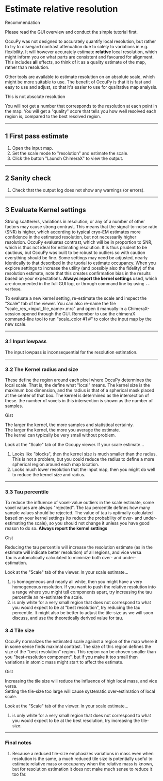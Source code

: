 # Estimate relative resolution


<div class="admonition hint">
<p class="admonition-title">Recommendation</p>
<p>
Please read the GUI overview and conduct the simple tutorial first.
</p>
</div>

OccuPy was not designed to accurately quantify local resolution, but rather to try to disregard contrast attenuation 
due to solely to variations in e.g. flexibility. It will however accurately estimate **relative** local resolution, 
which might inform you on what parts are consistent and favoured for alignment. This includes **all** effects, so 
think of it as a quality estimate of the map, rather than resolution. 

Other tools are available to estimate resolution on an absolute scale, which might be more suitable to use. The 
benefit of OccuPy is that it is fast and easy to use and adjust, so that it's easier to use for qualitative map 
analysis. 

<div class="admonition attention">
<p class="admonition-title">This is not absolute resolution</p>
<p>
You will not get a number that corresponds to the resolution at each point in the map. You will get a "quality" 
score that tells you how well resolved each region is, compared to the best resolved region.
</p>
</div>

---

## 1 First pass estimate
1. Open the input map. 
2. Set the scale mode to "resolution" and estimate the scale. 
3. Click the button "Launch ChimeraX" to view the output. 

---

## 2 Sanity check
1. Check that the output log does not show any warnings (or errors).

---

## 3 Evaluate Kernel settings
Strong scatterers, variations in resolution, or any of a number of other factors may cause strong contrast. This 
means that the signal-to-noise ratio (SNR) is higher, which according to typical cryo-EM estimates more confidence in 
the estimated resolution, but not necessarily higher resolution. OccuPy evaluates contrast, which will be in 
proportion to SNR, which is thus not ideal for estimating resolution. It is thus prudent to be cautious, but OccuPy was 
built to be robust to outliers so with caution everything should be fine. Some settings may need be adjusted, nearly 
identically to that described in the tuorial to estimate occupancy. When you explore settings to increase the 
utility (and possibly also the fidelity) of the resolution estimate, note that this creates confirmation bias in 
the results based on your expectations. **Always report the kernel settings** used, which are documented in the full 
GUI log, or through command line by using `--verbose`. 

To evaluate a new kernel setting, re-estimate the scale and inspect the "Scale" tab of the viewer. You can also 
re-name the file "scale_res_<input_file_name\>.mrc" and open it manually in a ChimeraX-session opened through the GUI.
Remember to use the chimeraX command-line tool to run "scale_color #1 #<new scale map>" to color the input map by 
the new scale.

---

### 3.1 Input lowpass 
The input lowpass is inconsequential for the resolution estimation. 

---

### 3.2 The Kernel radius and size
These define the region around each pixel where OccuPy determines the local scale. That is, the define what "local" 
means. The kernel size is the maximum box dimension, and the radius is that of a spherical mask placed at the center 
of that box. The kernel is determined as the intersection of these. the number of voxels in this intersection is 
shown as the number of samples. 

<div class="admonition tip">
<p class="admonition-title">Gist</p>
<p>
The larger the kernel, the more samples and statistical certainty. <br>
The larger the kernel, the more you average the estimate. <br>
The kernel can typically be very small without problem.
</p>
</div>

Look at the "Scale" tab of the Occupy viewer. If your scale estimate...

1. Looks like "blocks", then the kernel size is much smaller than the radius. This is not a problem, but you could 
   reduce the radius to define a more spherical region around each map location. 
2. Looks much lower resolution that the input map, then you might do well to reduce the kernel size and radius. 

---

### 3.3 Tau percentile
To reduce the influence of voxel-value outliers in the scale estimate, some voxel values are always "rejected". The tau 
percentile defines how many sample values should be rejected. The value of tau is optimally calculated based on your 
kernel settings (to reduce the probability of over- and under-estimating the scale), so you should not change it 
unless you have good reason to do so. **Always report the kernel settings**

<div class="admonition tip">
<p class="admonition-title">Gist</p>
<p>
Reducing the tau percentile will increase the resolution estimate (as in the estimate will indicate better 
resolution) of all regions, and vice versa. <br>
Tau is automatically calculated to minimize both over- and under-estimation. 
</p>
</div>
Look at the "Scale" tab of the viewer. In your scale estimate...

1. is homogeneous and nearly all white, then you might have a very homogeneous resolution. If you want to push the 
   relative resolution into a range where you might tell components apart, try increasing the tau percentile an 
   re-estimate the scale.
2. is only white for a very small region that does not correspond to what you would expect to be at "best resolution", 
   try reducing the tau percentile. It might also be better to adjust the tile-size as we will soon discuss, and use 
   the theoretically derived value for tau.

### 3.4 Tile size
OccuPy normalizes the estimated scale against a region of the map where it in some sense finds maximal contrast. The 
size of this region defines the size of the "best resolution" region. This region can be chosen smaller than you 
"best-resolution component", but if you make it too small then variations in atomic mass might start to affect the 
estimate. 

<div class="admonition tip">
<p class="admonition-title">Gist</p>
<p>
Increasing the tile size will reduce the influence of high local mass, and vice versa. <br>
Setting the tile-size too large will cause systematic over-estimation of local scale. 
</p>
</div>

Look at the "Scale" tab of the viewer. In your scale estimate...

1. is only white for a very small region that does not correspond to what you would expect to be at the best 
   resolution, 
   try increasing the tile-size. 

---

### Final notes
1. Because a reduced tile-size emphasizes variations in mass even when resolution is the same, a much reduced tile 
   size is potentially useful to estimate relative mass or occupancy when the relative mass is known, but for 
   resolution estimation it does not make much sense to reduce it too far.
